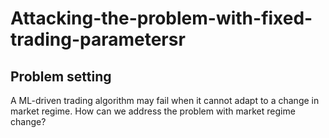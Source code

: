 # Attacking-the-problem-with-fixed-trading-parametersr
## Problem setting
A ML-driven trading algorithm may fail when it cannot adapt to a change in market regime. How can we address the problem with market regime change?
